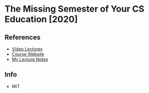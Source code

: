 # The Missing Semester of Your CS Education [2020]

## References
* [Video Lectures](https://www.youtube.com/playlist?list=PLyzOVJj3bHQuloKGG59rS43e29ro7I57J)
* [Course Website](https://missing.csail.mit.edu/2020/course-shell/)
* [My Lecture Notes](https://github.com/notebook-org/Computer_Science/blob/master/Linux/Missing%20Semester/missing_semester.pdf)

## Info
- MIT
